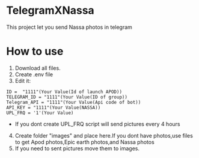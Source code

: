 # TelegramXNassa
This project let you send Nassa photos in telegram
# How to use
1. Download all files.
2. Create .env file
3. Edit it:
``` 
ID =  "1111"(Your Value(Id of launch APOD))
TELEGRAM_ID = "1111"(Your Value(ID of group))
Telegram_API = "1111"(Your Value(Api code of bot))
API_KEY = "1111"(Your Value(NASSA))
UPL_FRQ = '1'(Your Value)
``` 
- If you dont create UPL_FRQ script will send pictures every 4 hours
4. Create folder "images" and place here.If you dont have photos,use files to get Apod photos,Epic earth photos,and Nassa photos
5. If you need to sent pictures move them to images.
